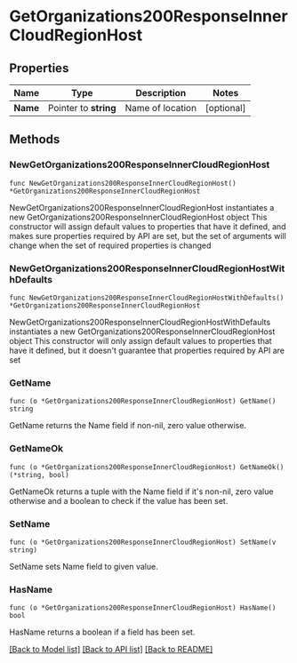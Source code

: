 # GetOrganizations200ResponseInnerCloudRegionHost

## Properties

Name | Type | Description | Notes
------------ | ------------- | ------------- | -------------
**Name** | Pointer to **string** | Name of location | [optional] 

## Methods

### NewGetOrganizations200ResponseInnerCloudRegionHost

`func NewGetOrganizations200ResponseInnerCloudRegionHost() *GetOrganizations200ResponseInnerCloudRegionHost`

NewGetOrganizations200ResponseInnerCloudRegionHost instantiates a new GetOrganizations200ResponseInnerCloudRegionHost object
This constructor will assign default values to properties that have it defined,
and makes sure properties required by API are set, but the set of arguments
will change when the set of required properties is changed

### NewGetOrganizations200ResponseInnerCloudRegionHostWithDefaults

`func NewGetOrganizations200ResponseInnerCloudRegionHostWithDefaults() *GetOrganizations200ResponseInnerCloudRegionHost`

NewGetOrganizations200ResponseInnerCloudRegionHostWithDefaults instantiates a new GetOrganizations200ResponseInnerCloudRegionHost object
This constructor will only assign default values to properties that have it defined,
but it doesn't guarantee that properties required by API are set

### GetName

`func (o *GetOrganizations200ResponseInnerCloudRegionHost) GetName() string`

GetName returns the Name field if non-nil, zero value otherwise.

### GetNameOk

`func (o *GetOrganizations200ResponseInnerCloudRegionHost) GetNameOk() (*string, bool)`

GetNameOk returns a tuple with the Name field if it's non-nil, zero value otherwise
and a boolean to check if the value has been set.

### SetName

`func (o *GetOrganizations200ResponseInnerCloudRegionHost) SetName(v string)`

SetName sets Name field to given value.

### HasName

`func (o *GetOrganizations200ResponseInnerCloudRegionHost) HasName() bool`

HasName returns a boolean if a field has been set.


[[Back to Model list]](../README.md#documentation-for-models) [[Back to API list]](../README.md#documentation-for-api-endpoints) [[Back to README]](../README.md)


